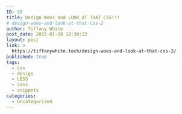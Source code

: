 ```yaml
---
ID: 28
title: Design Woes and LOOK AT THAT CSS!!!
# design-woes-and-look-at-that-css-2
author: Tiffany White
post_date: 2015-01-18 12:30:22
layout: post
link: >
  https://tiffanywhite.tech/design-woes-and-look-at-that-css-2/
published: true
tags:
  - css
  - design
  - LESS
  - Sass
  - snippets
categories:
  - Uncategorized
---
```

